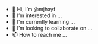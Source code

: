 - 👋 Hi, I’m @mjhayf
- 👀 I’m interested in ...
- 🌱 I’m currently learning ...
- 💞️ I’m looking to collaborate on ...
- 📫 How to reach me ...

<!---
mjhayf/mjhayf is a ✨ special ✨ repository because its `README.md` (this file) appears on your GitHub profile.
You can click the Preview link to take a look at your changes.
--->
